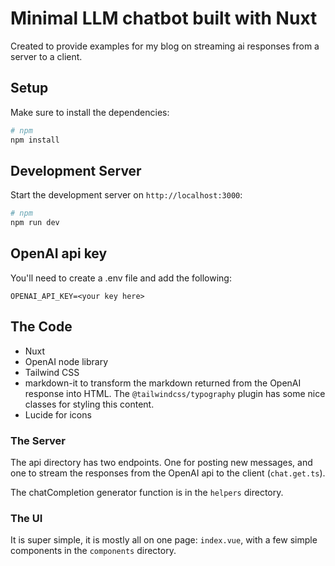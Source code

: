 # Minimal LLM chatbot built with Nuxt

Created to provide examples for my blog on streaming ai responses from a server to a client.

## Setup

Make sure to install the dependencies:

```bash
# npm
npm install
```

## Development Server

Start the development server on `http://localhost:3000`:

```bash
# npm
npm run dev
```

## OpenAI api key

You'll need to create a .env file and add the following:

```
OPENAI_API_KEY=<your key here>
```

## The Code

- Nuxt
- OpenAI node library
- Tailwind CSS
- markdown-it to transform the markdown returned from the OpenAI response into HTML. The `@tailwindcss/typography` plugin has some nice classes for styling this content.
- Lucide for icons

### The Server

The api directory has two endpoints. One for posting new messages, and one to stream the responses from the OpenAI api to the client (`chat.get.ts`).

The chatCompletion generator function is in the `helpers` directory.

### The UI

It is super simple, it is mostly all on one page: `index.vue`, with a few simple components in the `components` directory. 